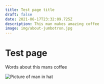 ```yaml
---
title: Test page title
draft: false
date: 2021-06-17T23:32:09.725Z
description: This man makes amazing coffee
image: img/about-jumbotron.jpg
---
```

# Test page

Words about this mans coffee

![Picture of man in hat](img/about-direct-sourcing.jpg "Coffee made by this man is amazing")
